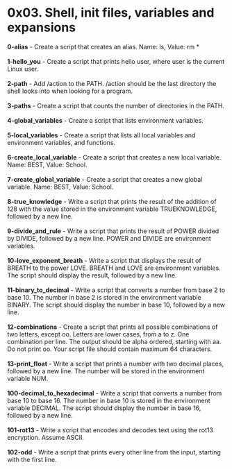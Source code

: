 # 0x03. Shell, init files, variables and expansions<br/>
**0-alias** - Create a script that creates an alias. Name: ls, Value: rm *<br/><br/>
**1-hello_you** - Create a script that prints hello user, where user is the current Linux user.<br/><br/>
**2-path** - Add /action to the PATH. /action should be the last directory the shell looks into when looking for a program.<br/><br/>
**3-paths** - Create a script that counts the number of directories in the PATH.<br/><br/>
**4-global_variables** - Create a script that lists environment variables.<br/><br/>
**5-local_variables** - Create a script that lists all local variables and environment variables, and functions.<br/><br/>
**6-create_local_variable** - Create a script that creates a new local variable. Name: BEST, Value: School.<br/><br/>
**7-create_global_variable** - Create a script that creates a new global variable. Name: BEST, Value: School.<br/><br/>
**8-true_knowledge** - Write a script that prints the result of the addition of 128 with the value stored in the environment variable TRUEKNOWLEDGE, followed by a new line.<br/><br/>
**9-divide_and_rule** - Write a script that prints the result of POWER divided by DIVIDE, followed by a new line. POWER and DIVIDE are environment variables.<br/><br/>
**10-love_exponent_breath** - Write a script that displays the result of BREATH to the power LOVE. BREATH and LOVE are environment variables. The script should display the result, followed by a new line.<br/><br/>
**11-binary_to_decimal** - Write a script that converts a number from base 2 to base 10. The number in base 2 is stored in the environment variable BINARY. The script should display the number in base 10, followed by a new line.<br/><br/>
**12-combinations** - Create a script that prints all possible combinations of two letters, except oo. Letters are lower cases, from a to z. One combination per line. The output should be alpha ordered, starting with aa. Do not print oo. Your script file should contain maximum 64 characters.<br/><br/>
**13-print_float** - Write a script that prints a number with two decimal places, followed by a new line. The number will be stored in the environment variable NUM.<br/><br/>
**100-decimal_to_hexadecimal** - Write a script that converts a number from base 10 to base 16. The number in base 10 is stored in the environment variable DECIMAL. The script should display the number in base 16, followed by a new line.<br/><br/>
**101-rot13** - Write a script that encodes and decodes text using the rot13 encryption. Assume ASCII.<br/><br/>
**102-odd** - Write a script that prints every other line from the input, starting with the first line.<br/><br/>

